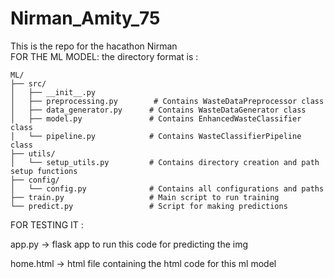 # Nirman_Amity_75
This is the repo for the hacathon Nirman  
FOR THE ML MODEL:
the directory format is :
```
ML/
├── src/
│   ├── __init__.py
│   ├── preprocessing.py        # Contains WasteDataPreprocessor class
│   ├── data_generator.py      # Contains WasteDataGenerator class
│   ├── model.py               # Contains EnhancedWasteClassifier class
│   └── pipeline.py            # Contains WasteClassifierPipeline class
├── utils/
│   └── setup_utils.py         # Contains directory creation and path setup functions
├── config/
│   └── config.py              # Contains all configurations and paths
├── train.py                   # Main script to run training
└── predict.py                 # Script for making predictions
```
FOR TESTING IT :


app.py -> flask app to run this code for predicting the img


home.html -> html file containing the html code for this ml model

